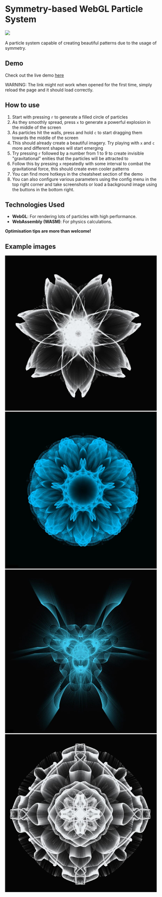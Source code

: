 # Symmetry-based WebGL Particle System

<img src="/images/video.gif" width="500"/>

A particle system capable of creating beautiful patterns due to the usage of symmetry.

## Demo
Check out the live demo [here](https://peancored.github.io/particle-system-webgl/)

WARNING: The link might not work when opened for the first time, simply reload the page and it should load correctly.

## How to use
1. Start with pressing `r` to generate a filled circle of particles
2. As they smoothly spread, press `x` to generate a powerful explosion in the middle of the screen
3. As particles hit the walls, press and hold `c` to start dragging them towards the middle of the screen
4. This should already create a beautiful imagery. Try playing with `x` and `c` more and different shapes will start emerging
5. Try pressing `r` followed by a number from 1 to 9 to create invisible "gravitational" enities that the particles will be attracted to
6. Follow this by pressing `x` repeatedly with some interval to combat the gravitational force, this should create even cooler patterns
7. You can find more hotkeys in the cheatsheet section of the demo
8. You can also configure various parameters using the config menu in the top right corner and take screenshots or load a background image using the buttons in the bottom right.

## Technologies Used
- **WebGL**: For rendering lots of particles with high performance.
- **WebAssembly (WASM)**: For physics calculations.

**Optimisation tips are more than welcome!**

## Example images

<img src="/images/screenshot3.jpg" width="500"/>

<img src="/images/screenshot1.jpg" width="500"/>

<img src="/images/screenshot2.jpg" width="500"/>

<img src="/images/screenshot4.jpg" width="500"/>
